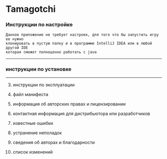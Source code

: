 # Tamagotchi

### Инструкции по настройке
    Данное приложение не требует настроек, для того что бы запустить игру ее нужно
    клонировать в пустую папку и в программе IntelliJ IDEA или в любой другой IDE
    которая сможет полноценно работать с java
    
---

### инструкции по установке
    

---

3) инструкции по эксплуатации

4) файл манифеста

5) информация об авторских правах и лицензировании

6) контактная информация для дистрибьютора или разработчиков

7) известные ошибки

8) устранение неполадок

9) сведения об авторах и благодарности

10) список изменений